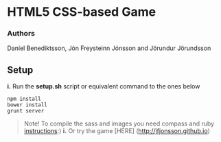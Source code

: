 # HTML5 CSS-based Game

### Authors
Daníel Benediktsson, Jón Freysteinn Jónsson and Jörundur Jörundsson

## Setup
**i.** Run the **setup.sh** script or equivalent command to the ones below
```
npm install
bower install
grunt server
```
> Note! To compile the sass and images you need compass and ruby [instructions](https://github.com/gruntjs/grunt-contrib-compass/blob/master/README.md):)
**i.** Or try the game [HERE] (http://jfjonsson.github.io)
